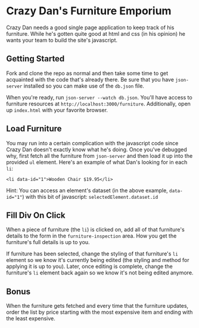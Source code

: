# Crazy Dan's Furniture Emporium

Crazy Dan needs a good single page application to keep track of his furniture. While he's gotten quite good at html and css (in his opinion) he wants your team to build the site's javascript.

## Getting Started

Fork and clone the repo as normal and then take some time to get acquainted with the code that's already there. Be sure that you have `json-server` installed so you can make use of the `db.json` file.

When you're ready, run `json-server --watch db.json`. You'll have access to furniture resources at `http://localhost:3000/furniture`. Additionally, open up `index.html` with your favorite browser.

## Load Furniture

You may run into a certain complication with the javascript code since Crazy Dan doesn't exactly know what he's doing. Once you've debugged why, first fetch all the furniture from `json-server` and then load it up into the provided `ul` element. Here's an example of what Dan's looking for in each `li`:

```
<li data-id="1">Wooden Chair $19.95</li>
```

Hint: You can access an element's dataset (in the above example, `data-id="1"`) with this bit of javascript: `selectedElement.dataset.id`

## Fill Div On Click

When a piece of furniture (the `li`) is clicked on, add all of that furniture's details to the form in the `furniture-inspection` area. How you get the furniture's full details is up to you.

If furniture has been selected, change the styling of that furniture's `li` element so we know it's currently being edited (the styling and method for applying it is up to you). Later, once editing is complete, change the furniture's `li` element back again so we know it's not being edited anymore.

## Bonus

When the furniture gets fetched and every time that the furniture updates, order the list by price starting with the most expensive item and ending with the least expensive.
